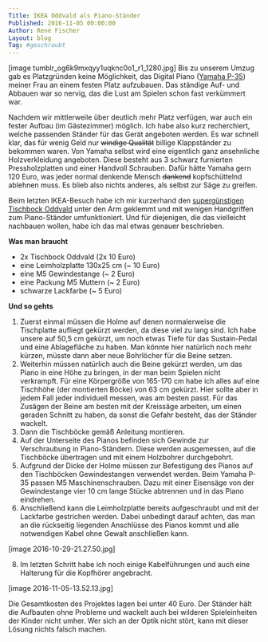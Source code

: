 ```yaml
---
Title: IKEA Oddvald als Piano-Ständer
Published: 2016-11-05 00:00:00
Author: René Fischer
Layout: blog
Tag: #geschraubt
---
```

[image tumblr_og6k9mxqyy1uqknc0o1_r1_1280.jpg]
Bis zu unserem Umzug gab es Platzgründen keine Möglichkeit, das Digital Piano ([Yamaha P-35](http://e-piano-tests.de/yamaha-p-35/)) meiner Frau an einem festen Platz aufzubauen. Das ständige Auf- und Abbauen war so nervig, das die Lust am Spielen schon fast verkümmert war.

Nachdem wir mittlerweile über deutlich mehr Platz verfügen, war auch ein fester Aufbau (im Gästezimmer) möglich. Ich habe also kurz recherchiert, welche passenden Ständer für das Gerät angeboten werden. Es war schnell klar, das für wenig Geld nur ~~windige Qualität~~ billige Klappständer zu bekommen waren. Von Yamaha selbst wird eine eigentlich ganz ansehnliche Holzverkleidung angeboten. Diese besteht aus 3 schwarz furnierten Pressholzplatten und einer Handvoll Schrauben. Dafür hätte Yamaha gern 120 Euro, was jeder normal denkende Mensch <del>dankend</del> kopfschüttelnd ablehnen muss. Es blieb also nichts anderes, als selbst zur Säge zu greifen.

Beim letzten IKEA-Besuch habe ich mir kurzerhand den [supergünstigen Tischbock Oddvald](http://www.ikea.com/de/de/catalog/products/10118971/) unter den Arm geklemmt und mit wenigen Handgriffen zum Piano-Ständer umfunktioniert. Und für diejenigen, die das vielleicht nachbauen wollen, habe ich das mal etwas genauer beschrieben.

**Was man braucht**

* 2x Tischbock Oddvald (2x 10 Euro)
* eine Leimholzplatte 130x25 cm (~ 10 Euro)
* eine M5 Gewindestange (~ 2 Euro)
* eine Packung M5 Muttern (~ 2 Euro)
* schwarze Lackfarbe (~ 5 Euro)

**Und so gehts**

1. Zuerst einmal müssen die Holme auf denen normalerweise die Tischplatte aufliegt gekürzt werden, da diese viel zu lang sind. Ich habe unsere auf 50,5 cm gekürzt, um noch etwas Tiefe für das Sustain-Pedal und eine Ablagefläche zu haben. Man könnte hier natürlich noch mehr kürzen, müsste dann aber neue Bohrlöcher für die Beine setzen.
2. Weiterhin müssen natürlich auch die Beine gekürzt werden, um das Piano in eine Höhe zu bringen, in der man beim Spielen nicht verkrampft. Für eine Körpergröße von 165-170 cm habe ich alles auf eine Tischhöhe (der montierten Böcke) von 63 cm gekürzt. Hier sollte aber in jedem Fall jeder individuell messen, was am besten passt. Für das Zusägen der Beine am besten mit der Kreissäge arbeiten, um einen geraden Schnitt zu haben, da sonst die Gefahr besteht, das der Ständer wackelt.
3. Dann die Tischböcke gemäß Anleitung montieren.
4. Auf der Unterseite des Pianos befinden sich Gewinde zur Verschraubung in Piano-Ständern. Diese werden ausgemessen, auf die Tischböcke übertragen und mit einem Holzbohrer durchgebohrt.
5. Aufgrund der Dicke der Holme müssen zur Befestigung des Pianos auf den Tischböcken Gewindestangen verwendet werden. Beim Yamaha P-35 passen M5 Maschinenschrauben. Dazu mit einer Eisensäge von der Gewindestange vier 10 cm lange Stücke abtrennen und in das Piano eindrehen.
6. Anschließend kann die Leimholzplatte bereits aufgeschraubt und mit der Lackfarbe gestrichen werden. Dabei unbedingt darauf achten, das man an die rückseitig liegenden Anschlüsse des Pianos kommt und alle notwendigen Kabel ohne Gewalt anschließen kann.

[image 2016-10-29-21.27.50.jpg]

8. Im letzten Schritt habe ich noch einige Kabelführungen und auch eine Halterung für die Kopfhörer angebracht.

[image 2016-11-05-13.52.13.jpg]


Die Gesamtkosten des Projektes lagen bei unter 40 Euro. Der Ständer hält die Aufbauten ohne Probleme und wackelt auch bei wilderen Spieleinheiten der Kinder nicht umher. Wer sich an der Optik nicht stört, kann mit dieser Lösung nichts falsch machen.